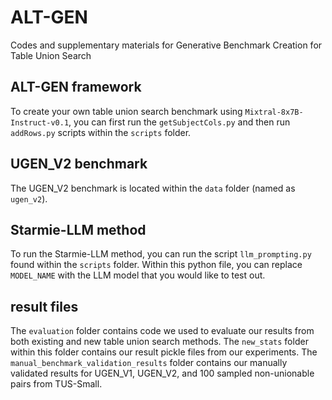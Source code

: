 # ALT-GEN
Codes and supplementary materials for Generative Benchmark Creation for Table Union Search

## ALT-GEN framework
To create your own table union search benchmark using ```Mixtral-8x7B-Instruct-v0.1```, you can first run the ```getSubjectCols.py``` and then run ```addRows.py``` scripts within the ```scripts``` folder.

## UGEN_V2 benchmark
The UGEN_V2 benchmark is located within the ```data``` folder (named as ```ugen_v2```).

## Starmie-LLM method
To run the Starmie-LLM method, you can run the script ```llm_prompting.py``` found within the ```scripts``` folder. Within this python file, you can replace ```MODEL_NAME``` with the LLM model that you would like to test out.

## result files
The ```evaluation``` folder contains code we used to evaluate our results from both existing and new table union search methods. The ```new_stats``` folder within this folder contains our result pickle files from our experiments.
The ```manual_benchmark_validation_results``` folder contains our manually validated results for UGEN_V1, UGEN_V2, and 100 sampled non-unionable pairs from TUS-Small.
